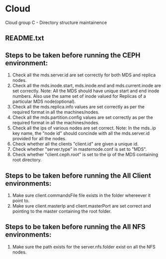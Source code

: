 # Cloud
Cloud group C - Directory structure maintainence


README.txt
----------

Steps to be taken before running the CEPH environment:
-----------------------------------------------------

1. Check all the mds.server.id are set correctly for both MDS and replica nodes.
2. Check all the mds.inode.start, mds.inode.end and mds.current.inode are set correctly.
	Note: All the MDS should have unique start and end inode numbers. 
		  Also use the same set of inode valued for Replicas of a particular MDS node(optional).
3. Check all the mds.replica.info values are set correctly as per the required format in all the machines/nodes.
4. Check all the mds.partition.config values are set correctly as per the required format in all the machines/nodes.
5. Check all the ips of various nodes are set correct.
	Note: In the mds.<node id>.ip key name, the "node id" should concinde with all the mds.server.id provided for all the nodes.
6. Check whether all the clients "client.id" are given a unique id.
7. Check whether "server.type" in masternode.conf is set to "MDS".
8. Check whether "client.ceph.root" is set to the ip of the MDS containing root directory.

Steps to be taken before running the All Client environments:
------------------------------------------------------------

1. Make sure client.commandsFile file exists in the folder whereever it point to.
2. Make sure client.masterIp and client.masterPort are set correct and pointing to the master containing the root folder.

Steps to be taken before running the All NFS environments:
----------------------------------------------------------
1. Make sure the path exists for the server.nfs.folder exist on all the NFS nodes.